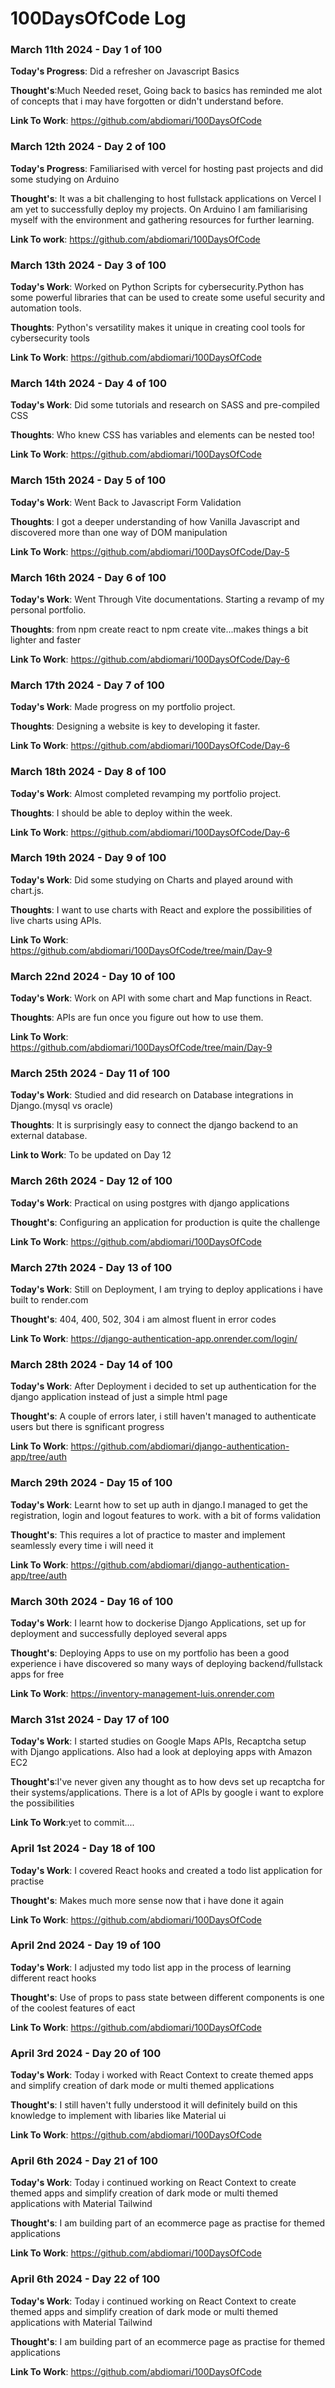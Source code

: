 # 100DaysOfCode Log 

### March 11th 2024 - Day 1 of 100

**Today's Progress**: Did a refresher on Javascript Basics

**Thought's**:Much Needed reset, Going back to basics has reminded me 
alot of concepts that i may have forgotten or didn't understand before.

**Link To Work**: https://github.com/abdiomari/100DaysOfCode

### March 12th 2024 - Day 2 of 100

**Today's Progress**: Familiarised with vercel for hosting past projects 
    and did some studying on Arduino 

**Thought's**: It was a bit challenging to host fullstack applications on Vercel
I am yet to successfully deploy my projects. On Arduino I am familiarising myself with the environment
and gathering resources for further learning.

**Link To work**: https://github.com/abdiomari/100DaysOfCode

### March 13th 2024 - Day 3 of 100

**Today's Work**: Worked on Python Scripts for cybersecurity.Python has some powerful libraries 
that can be used to create some useful security and automation tools.

**Thoughts**: Python's versatility makes it unique in creating cool tools for cybersecurity tools 

**Link To Work**: https://github.com/abdiomari/100DaysOfCode

### March 14th 2024 - Day 4 of 100

**Today's Work**: Did some tutorials and research on SASS and pre-compiled CSS

**Thoughts**: Who knew CSS has variables and elements can be nested too!

**Link To Work**: https://github.com/abdiomari/100DaysOfCode


### March 15th 2024 - Day 5 of 100

**Today's Work**: Went Back to Javascript Form Validation

**Thoughts**: I got a deeper understanding of how Vanilla Javascript and discovered more than one way of DOM manipulation

**Link To Work**: https://github.com/abdiomari/100DaysOfCode/Day-5


### March 16th 2024 - Day 6 of 100

**Today's Work**: Went Through Vite documentations. Starting a revamp of my personal portfolio.

**Thoughts**: from npm create react to npm create vite...makes things a bit lighter and faster

**Link To Work**: https://github.com/abdiomari/100DaysOfCode/Day-6


### March 17th 2024 - Day 7 of 100

**Today's Work**: Made progress on my portfolio project.

**Thoughts**: Designing a website is key to developing it faster.

**Link To Work**: https://github.com/abdiomari/100DaysOfCode/Day-6


### March 18th 2024 - Day 8 of 100

**Today's Work**: Almost completed revamping my portfolio project.

**Thoughts**: I should be able to deploy within the week.

**Link To Work**: https://github.com/abdiomari/100DaysOfCode/Day-6

### March 19th 2024 - Day 9 of 100

**Today's Work**: Did some studying on Charts and played around with chart.js.

**Thoughts**: I want to use charts with React and explore the possibilities of live charts using APIs.

**Link To Work**: https://github.com/abdiomari/100DaysOfCode/tree/main/Day-9


### March 22nd 2024 - Day 10 of 100

**Today's Work**: Work on API with some chart and Map functions in React.

**Thoughts**: APIs are fun once you figure out how to use them.

**Link To Work**: https://github.com/abdiomari/100DaysOfCode/tree/main/Day-9


### March 25th 2024 - Day 11 of 100

**Today's Work**: Studied and did research on Database integrations in Django.(mysql vs oracle)

**Thoughts**: It is surprisingly easy to connect the django backend to an external database.

**Link to Work**: To be updated on Day 12

### March 26th 2024 - Day 12 of 100

**Today's Work**: Practical on using postgres with django applications

**Thought's**: Configuring an application for production is quite the challenge

**Link To Work**: https://github.com/abdiomari/100DaysOfCode


### March 27th 2024 - Day 13 of 100

**Today's Work**: Still on Deployment, I am trying to deploy applications i have built to render.com

**Thought's**: 404, 400, 502, 304 i am almost fluent in error codes 

**Link To Work**: https://django-authentication-app.onrender.com/login/

### March 28th 2024 - Day 14 of 100

**Today's Work**: After Deployment i decided to set up authentication for the django application instead of just a simple html page

**Thought's**: A couple of errors later, i still haven't managed to authenticate users but there is sgnificant progress

**Link To Work**: https://github.com/abdiomari/django-authentication-app/tree/auth

### March 29th 2024 - Day 15 of 100

**Today's Work**: Learnt how to set up auth in django.I managed to get the registration, login and logout features to work. with a bit of forms validation

**Thought's**: This requires a lot of practice to master and implement seamlessly every time i will need it

**Link To Work**: https://github.com/abdiomari/django-authentication-app/tree/auth


### March 30th 2024 - Day 16 of 100

**Today's Work**: I learnt how to dockerise Django Applications, set up for deployment and successfully deployed several apps

**Thought's**: Deploying Apps to use on my portfolio has been a good experience i have discovered so many ways of deploying backend/fullstack apps for free

**Link To Work**: https://inventory-management-luis.onrender.com


### March 31st 2024 - Day 17 of 100

**Today's Work**: I started studies on Google Maps APIs, Recaptcha setup with Django applications. Also had a look at deploying apps with Amazon EC2

**Thought's**:I've never given any thought as to how devs set up recaptcha for
their systems/applications. There is a lot of APIs by google i want to explore 
the possibilities 

**Link To Work**:yet to commit.... 


### April 1st 2024 - Day 18 of 100

**Today's Work**: I covered React hooks and created a todo list application for practise

**Thought's**: Makes much more sense now that i have done it again

**Link To Work**: https://github.com/abdiomari/100DaysOfCode


### April 2nd 2024 - Day 19 of 100

**Today's Work**: I adjusted my todo list app in the process of learning different react hooks

**Thought's**: Use of props to pass state between different components is one of the coolest features of eact

**Link To Work**: https://github.com/abdiomari/100DaysOfCode


### April 3rd 2024 - Day 20 of 100

**Today's Work**: Today i worked with React Context to create themed apps and simplify creation of dark mode or multi themed applications

**Thought's**: I still haven't fully understood it will definitely build on this knowledge to implement with libaries like Material ui

**Link To Work**: https://github.com/abdiomari/100DaysOfCode




### April 6th 2024 - Day 21 of 100

**Today's Work**: Today i continued working on React Context to create themed apps and simplify creation of dark mode or multi themed applications with Material Tailwind 

**Thought's**: I am building part of an ecommerce page as practise for themed applications

**Link To Work**: https://github.com/abdiomari/100DaysOfCode


### April 6th 2024 - Day 22 of 100

**Today's Work**: Today i continued working on React Context to create themed apps and simplify creation of dark mode or multi themed applications with Material Tailwind 

**Thought's**: I am building part of an ecommerce page as practise for themed applications

**Link To Work**: https://github.com/abdiomari/100DaysOfCode





















